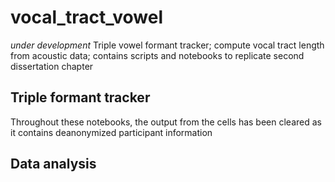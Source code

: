 # vocal_tract_vowel
_under development_
Triple vowel formant tracker; compute vocal tract length from acoustic data; contains scripts and notebooks to replicate second dissertation chapter

## Triple formant tracker
Throughout these notebooks, the output from the cells has been cleared as it contains deanonymized participant information

## Data analysis


